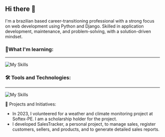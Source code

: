 ## Hi there 👋
I'm a brazilian based career-transitioning professional with a strong focus on web development using Python and Django.
Skilled in application development, maintenance, and problem-solving, with a solution-driven mindset. 

### 🌱What I'm learning:
***
![My Skills](https://skillicons.dev/icons?i=python,django,java,docker)

### 🛠️ Tools and Technologies:
***
![My Skills](https://skillicons.dev/icons?i=pycharm,git,gitlab,postgresql,mysql)

👥 Projects and Initiatives:

- In 2023, I volunteered for a weather and climate monitoring project at Softex-PE. I am a scholarship holder for the project.
- I developed SalesTracker, a personal project, to manage sales, register customers, sellers, and products, and to generate detailed sales reports.
<!--
**JoseM4ria/JoseM4ria** is a ✨ _special_ ✨ repository because its `README.md` (this file) appears on your GitHub profile.


Here are some ideas to get you started:

- 🔭 I’m currently working on ...
- 🌱 I’m currently learning ...
- 👯 I’m looking to collaborate on ...
- 🤔 I’m looking for help with ...
- 💬 Ask me about ...
- 📫 How to reach me: ...
- 😄 Pronouns: ...
- ⚡ Fun fact: ...
-->
